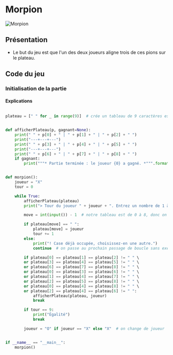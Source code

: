 # Morpion

![Morpion](https://th.bing.com/th/id/OIP.KBkXeSm43Lk9cNHlxEcA6QAAAA?w=161&h=169&c=7&r=0&o=5&dpr=1.3&pid=1.7)

## Présentation

- Le but du jeu est que l'un des deux joueurs aligne trois de ces pions sur le plateau.

## Code du jeu

### Initialisation de la partie

#### Explications

```python

plateau = [" " for _ in range(9)]  # crée un tableau de 9 caractères espaces " "


def afficherPlateau(p, gagnant=None):
    print(" " + p[0] + " | " + p[1] + " | " + p[2] + " ")
    print("---+---+---")
    print(" " + p[3] + " | " + p[4] + " | " + p[5] + " ")
    print("---+---+---")
    print(" " + p[6] + " | " + p[7] + " | " + p[8] + " ")
    if gagnant:
        print("""* Partie terminée : le joueur {0} a gagné. *""".format(gagnant))


def morpion():
    joueur = "X"
    tour = 0

    while True:
        afficherPlateau(plateau)
        print("> Tour du joueur " + joueur + ". Entrez un nombre de 1 à 9.")

        move = int(input()) - 1  # notre tableau est de 0 à 8, donc on retire 1

        if plateau[move] == " ":
            plateau[move] = joueur
            tour += 1
        else:
            print("! Case déjà occupée, choisissez-en une autre.")
            continue  # on passe au prochain passage de boucle sans exécuter le code ci-dessous

        if plateau[0] == plateau[1] == plateau[2] != " " \
        or plateau[3] == plateau[4] == plateau[5] != " " \
        or plateau[6] == plateau[7] == plateau[8] != " " \
        or plateau[0] == plateau[3] == plateau[6] != " " \
        or plateau[1] == plateau[4] == plateau[7] != " " \
        or plateau[2] == plateau[5] == plateau[8] != " " \
        or plateau[0] == plateau[4] == plateau[8] != " " \
        or plateau[2] == plateau[4] == plateau[6] != " ":
            afficherPlateau(plateau, joueur)
            break

        if tour == 9:
            print("Égalité")
            break

        joueur = "O" if joueur == "X" else "X"  # on change de joueur


if __name__ == "__main__":
    morpion()
```
